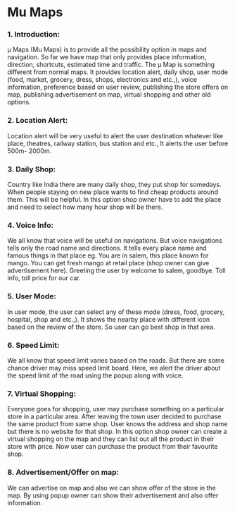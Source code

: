# Mu Maps

### 1. Introduction:
μ Maps (Mu Maps) is to provide all the possibility option in maps and navigation. So far we have map that only provides place information, direction, shortcuts, estimated time and traffic.
The μ Map is something different from normal maps. It provides location alert, daily shop, user mode (food, market, grocery, dress, shops, electronics and etc.,), voice information, preference based on user review, publishing the store offers on map, publishing advertisement on map, virtual shopping and other old options.

### 2. Location Alert:
Location alert will be very useful to alert the user destination whatever like place, theatres, railway station, bus station and etc., It alerts the user before  500m- 2000m.

### 3. Daily Shop:
Country like India there are many daily shop, they put shop for somedays. When people staying on new place wants to find cheap products around them. This will be helpful. In this option shop owner have to add the place and need to select how many hour shop will be there. 

### 4. Voice Info:	
We all know that voice will be useful on navigations. But voice navigations tells only the road name and directions. It tells every place name and famous things in that place eg. You are in salem, this place known for mango. You can get fresh mango at retail place (shop owner can give advertisement here). Greeting the user by welcome to salem, goodbye. Toll info, toll price for our car.

### 5. User Mode:	
In user mode, the user can select any of these mode (dress, food, grocery, hospital, shop and etc.,). It shows the nearby place with different icon based on the review of the store. So user can go best shop in that area.

### 6. Speed Limit:	
We all know that speed limit varies based on the roads. But there are some chance driver may miss speed limit board. Here, we alert the driver about the speed limit of the road using the popup along with voice.

### 7. Virtual Shopping:
Everyone goes for shopping, user may purchase something on a particular store in a particular area. After leaving the town user decided to purchase the same product from same shop.  User knows the address and shop name but there is no website for that shop. In this option shop owner can create a virtual shopping on the map and they can list out all the product in their store with price.  Now user can purchase the product from their favourite shop.

### 8. Advertisement/Offer on map:
We can advertise on map and also we can show offer of the store in the map. By using popup owner can show their advertisement and also offer information.
